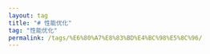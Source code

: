 ```yaml
---
layout: tag
title: "# 性能优化"
tag: "性能优化"
permalink: /tags/%E6%80%A7%E8%83%BD%E4%BC%98%E5%8C%96/
---
```

